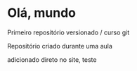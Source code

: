 # Olá, mundo
 Primeiro repositório versionado / curso git

Repositório criado durante uma aula

adicionado direto no site, teste 
